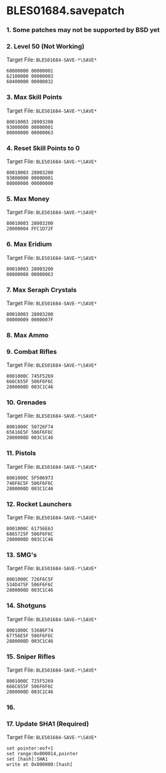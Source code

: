 # BLES01684.savepatch

### 1.  Some patches may not be supported by BSD yet
### 2. Level 50 (Not Working)

Target File: `BLES01684-SAVE-*\SAVE*`

```
60000000 00000001
62100000 00000003
60400000 00000032
```

### 3. Max Skill Points

Target File: `BLES01684-SAVE-*\SAVE*`

```
80010003 28003200
93000000 00000001
08000000 00000063
```

### 4. Reset Skill Points to 0

Target File: `BLES01684-SAVE-*\SAVE*`

```
80010003 28003200
93000000 00000001
08000000 00000000
```

### 5. Max Money

Target File: `BLES01684-SAVE-*\SAVE*`

```
80010003 28003200
28000004 FFC1D72F
```

### 6. Max Eridium

Target File: `BLES01684-SAVE-*\SAVE*`

```
80010003 28003200
08000008 00000063
```

### 7. Max Seraph Crystals

Target File: `BLES01684-SAVE-*\SAVE*`

```
80010003 28003200
08000009 0000007F
```

### 8. Max Ammo
### 9. Combat Rifles

Target File: `BLES01684-SAVE-*\SAVE*`

```
8001000C 745F5269
666C655F 506F6F6C
2800000D 003C1C46
```

### 10. Grenades

Target File: `BLES01684-SAVE-*\SAVE*`

```
8001000C 50726F74
65616E5F 506F6F6C
2800000D 003C1C46
```

### 11. Pistols

Target File: `BLES01684-SAVE-*\SAVE*`

```
8001000C 5F506973
746F6C5F 506F6F6C
2800000D 003C1C46
```

### 12. Rocket Launchers

Target File: `BLES01684-SAVE-*\SAVE*`

```
8001000C 61756E63
6865725F 506F6F6C
2800000D 003C1C46
```

### 13. SMG's

Target File: `BLES01684-SAVE-*\SAVE*`

```
8001000C 726F6C5F
534D475F 506F6F6C
2800000D 003C1C46
```

### 14. Shotguns

Target File: `BLES01684-SAVE-*\SAVE*`

```
8001000C 53686F74
67756E5F 506F6F6C
2800000D 003C1C46
```

### 15. Sniper Rifles

Target File: `BLES01684-SAVE-*\SAVE*`

```
8001000C 725F5269
666C655F 506F6F6C
2800000D 003C1C46
```

### 16. 
### 17. Update SHA1 (Required)

Target File: `BLES01684-SAVE-*\SAVE*`

```
set pointer:eof+1
set range:0x000014,pointer
set [hash]:SHA1
write at 0x000000:[hash]
```

